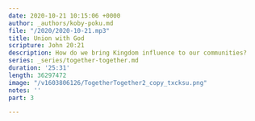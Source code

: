 ```yaml
---
date: 2020-10-21 10:15:06 +0000
author: _authors/koby-poku.md
file: "/2020/2020-10-21.mp3"
title: Union with God
scripture: John 20:21
description: How do we bring Kingdom influence to our communities?
series: _series/together-together.md
duration: '25:31'
length: 36297472
image: "/v1603806126/TogetherTogether2_copy_txcksu.png"
notes: ''
part: 3

---
```

